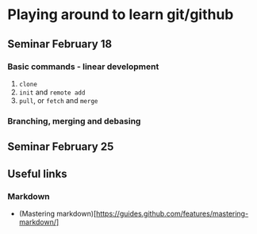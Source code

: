 # Playing around to learn git/github
## Seminar February 18
### Basic commands - linear development
1. `clone`
2. `init` and `remote add`
3. `pull`, or `fetch` and `merge`
### Branching, merging and debasing
## Seminar February 25

## Useful links

### Markdown
* (Mastering markdown)[https://guides.github.com/features/mastering-markdown/]
